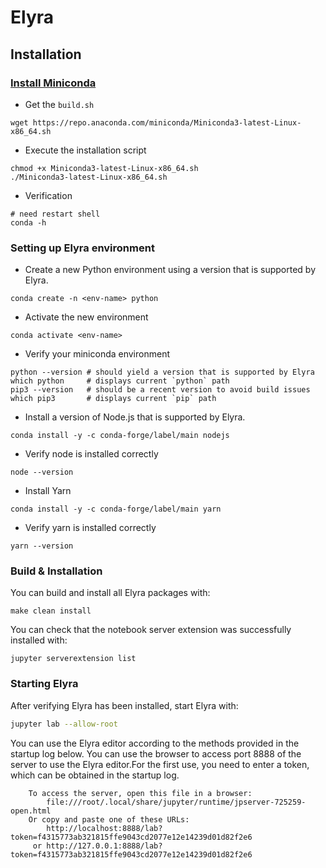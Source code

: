 

# Elyra

## Installation

### [Install Miniconda](https://docs.conda.io/en/latest/miniconda.html)
* Get the `build.sh`
```shell
wget https://repo.anaconda.com/miniconda/Miniconda3-latest-Linux-x86_64.sh
```
* Execute the installation script
```shell
chmod +x Miniconda3-latest-Linux-x86_64.sh
./Miniconda3-latest-Linux-x86_64.sh
```
* Verification  
```shell
# need restart shell
conda -h
```
### Setting up Elyra environment
* Create a new Python environment using a version that is supported by Elyra.
```shell
conda create -n <env-name> python
```
* Activate the new environment
```shell
conda activate <env-name>
```
* Verify your miniconda environment
```shell
python --version # should yield a version that is supported by Elyra
which python     # displays current `python` path
pip3 --version   # should be a recent version to avoid build issues
which pip3       # displays current `pip` path
```
* Install a version of Node.js that is supported by Elyra.
```shell
conda install -y -c conda-forge/label/main nodejs
```
* Verify node is installed correctly
```shell
node --version 
```
* Install Yarn
```shell
conda install -y -c conda-forge/label/main yarn
```
* Verify yarn is installed correctly
```shell
yarn --version 
```

### Build & Installation


You can build and install all Elyra packages with:
```shell
make clean install
```
You can check that the notebook server extension was successfully installed with:
```shell
jupyter serverextension list
```
### Starting Elyra
After verifying Elyra has been installed, start Elyra with:
 ```bash
jupyter lab --allow-root
```
You can use the Elyra editor according to the methods provided in the startup log below. You can use the browser to access port 8888 of the server to use the Elyra editor.For the first use, you need to enter a token, which can be obtained in the startup log.
```shell
    To access the server, open this file in a browser:
        file:///root/.local/share/jupyter/runtime/jpserver-725259-open.html
    Or copy and paste one of these URLs:
        http://localhost:8888/lab?token=f4315773ab321815ffe9043cd2077e12e14239d01d82f2e6
     or http://127.0.0.1:8888/lab?token=f4315773ab321815ffe9043cd2077e12e14239d01d82f2e6
```